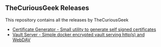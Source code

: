 <h2>TheCuriousGeek Releases</h2>
This repository contains all the releases by TheCuriousGeek
<p></p>
<ul>
<li><a href=thecuriousgeek.github.io/releases/cert-gen.html>Certificate Generator - Small utility to generate self signed certificates</a></li>
<li><a href=thecuriousgeek.github.io/releases/vault-server.html>Vault Server - Simple docker encrypted vault serving http(s) and WebDAV</a></li>
</ul>  
